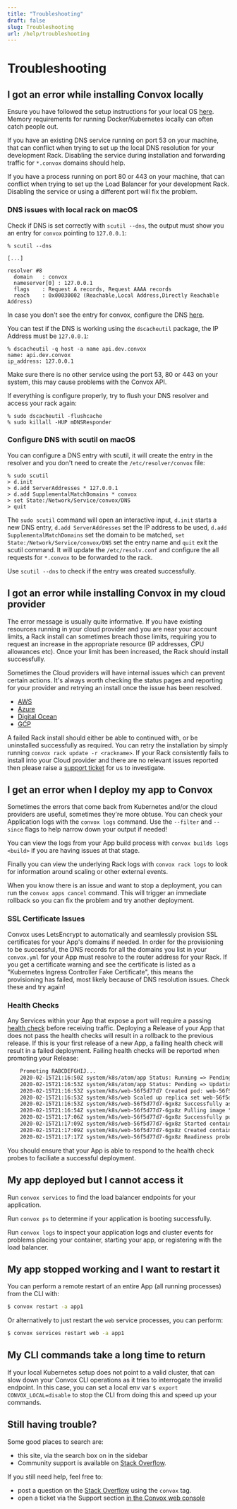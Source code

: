 ```yaml
---
title: "Troubleshooting"
draft: false
slug: Troubleshooting
url: /help/troubleshooting
---
```

# Troubleshooting

## I got an error while installing Convox locally

Ensure you have followed the setup instructions for your local OS [here](/installation/development-rack).  Memory requirements for running Docker/Kubernetes locally can often catch people out.

If you have an existing DNS service running on port 53 on your machine, that can conflict when trying to set up the local DNS resolution for your development Rack. Disabling the service during installation and forwarding traffic for `*.convox` domains should help.

If you have a process running on port 80 or 443 on your machine, that can conflict when trying to set up the Load Balancer for your development Rack. Disabling the service or using a different port will fix the problem.

### DNS issues with local rack on macOS

Check if DNS is set correctly with `scutil --dns`, the output must show you an entry for `convox` pointing to `127.0.0.1`:

```
% scutil --dns

[...]

resolver #8
  domain   : convox
  nameserver[0] : 127.0.0.1
  flags    : Request A records, Request AAAA records
  reach    : 0x00030002 (Reachable,Local Address,Directly Reachable Address)

```

In case you don't see the entry for convox, configure the DNS [here](/installation/development-rack/macos/).

You can test if the DNS is working using the `dscacheutil` package, the IP Address must be `127.0.0.1`:

```
% dscacheutil -q host -a name api.dev.convox
name: api.dev.convox
ip_address: 127.0.0.1
```

Make sure there is no other service using the port 53, 80 or 443 on your system, this may cause problems with the Convox API.

If everything is configure properly, try to flush your DNS resolver and access your rack again:

```
% sudo dscacheutil -flushcache
% sudo killall -HUP mDNSResponder
```

### Configure DNS with scutil on macOS

You can configure a DNS entry with scutil, it will create the entry in the resolver and you don't need to create the `/etc/resolver/convox` file:

```
% sudo scutil
> d.init
> d.add ServerAddresses * 127.0.0.1
> d.add SupplementalMatchDomains * convox
> set State:/Network/Service/convox/DNS
> quit
```

The `sudo scutil` command will open an interactive input, `d.init` starts a new DNS entry, `d.add ServerAddresses` set the IP address to be used, `d.add SupplementalMatchDomains` set the domain to be matched, `set State:/Network/Service/convox/DNS` set the entry name and `quit` exit the scutil command. It will update the `/etc/resolv.conf` and configure the all requests for `*.convox` to be forwarded to the rack.

Use `scutil --dns` to check if the entry was created successfully.

## I got an error while installing Convox in my cloud provider

The error message is usually quite informative.  If you have existing resources running in your cloud provider and you are near your account limits, a Rack install can sometimes breach those limits, requiring you to request an increase in the appropriate resource (IP addresses, CPU allowances etc). Once your limit has been increased, the Rack should install successfully.

Sometimes the Cloud providers will have internal issues which can prevent certain actions.  It's always worth checking the status pages and reporting for your provider and retrying an install once the issue has been resolved.

- [AWS](https://status.aws.amazon.com/)
- [Azure](https://status.azure.com/en-us/status)
- [Digital Ocean](https://status.digitalocean.com/)
- [GCP](https://status.cloud.google.com/)

A failed Rack install should either be able to continued with, or be uninstalled successfully as required.  You can retry the installation by simply running `convox rack update -r <rackname>`.
If your Rack consistently fails to install into your Cloud provider and there are no relevant issues reported then please raise a [support ticket](/help/support) for us to investigate.

## I get an error when I deploy my app to Convox

Sometimes the errors that come back from Kubernetes and/or the cloud providers are useful, sometimes they're more obtuse.
You can check your Application logs with the `convox logs` command.  Use the `--filter` and `--since` flags to help narrow down your output if needed!

You can view the logs from your App build process with `convox builds logs <build>` if you are having issues at that stage.

Finally you can view the underlying Rack logs with `convox rack logs` to look for information around scaling or other external events.

When you know there is an issue and want to stop a deployment, you can run the `convox apps cancel` command. This will trigger an immediate rollback so you can fix the problem and try another deployment.

### SSL Certificate Issues

Convox uses LetsEncrypt to automatically and seamlessly provision SSL certificates for your App's domains if needed. In order for the provisioning to be successful, the DNS records for all the domains you list in your `convox.yml` for your App must resolve to the router address for your Rack.  If you get a certificate warning and see the certificate is listed as a "Kubernetes Ingress Controller Fake Certificate", this means the provisioning has failed, most likely because of DNS resolution issues.  Check these and try again!

### Health Checks

Any Services within your App that expose a port will require a passing [health check](/configuration/health-checks) before receiving traffic.  Deploying a Release of your App that does not pass the health checks will result in a rollback to the previous release.  If this is your first release of a new App, a failing health check will result in a failed deployment.
Failing health checks will be reported when promoting your Release:
```html
    Promoting RABCDEFGHIJ...
    2020-02-15T21:16:50Z system/k8s/atom/app Status: Running => Pending
    2020-02-15T21:16:53Z system/k8s/atom/app Status: Pending => Updating
    2020-02-15T21:16:53Z system/k8s/web-56f5d77d7 Created pod: web-56f5d77d7-6gx8z
    2020-02-15T21:16:53Z system/k8s/web Scaled up replica set web-56f5d77d7 to 1
    2020-02-15T21:16:53Z system/k8s/web-56f5d77d7-6gx8z Successfully assigned abcde-myapp/web-56f5d77d7-6gx8z to gke-abcde-abcde-nodes-n1-highcpu-8-90530fd3-p77q
    2020-02-15T21:16:54Z system/k8s/web-56f5d77d7-6gx8z Pulling image "gcr.io/abcde-123456/myapp:web.BABCDEFGHIJ"
    2020-02-15T21:17:06Z system/k8s/web-56f5d77d7-6gx8z Successfully pulled image "gcr.io/abcde-123456/myapp:web.BABCDEFGHIJ"
    2020-02-15T21:17:09Z system/k8s/web-56f5d77d7-6gx8z Started container main
    2020-02-15T21:17:09Z system/k8s/web-56f5d77d7-6gx8z Created container main
    2020-02-15T21:17:17Z system/k8s/web-56f5d77d7-6gx8z Readiness probe failed: HTTP probe failed with statuscode: 404
```
You should ensure that your App is able to respond to the health check probes to faciliate a successful deployment.

## My app deployed but I cannot access it

Run `convox services` to find the load balancer endpoints for your application.

Run `convox ps` to determine if your application is booting successfully.

Run `convox logs` to inspect your application logs and cluster events for problems placing your container, starting your app, or registering with the load balancer.

## My app stopped working and I want to restart it

You can perform a remote restart of an entire App (all running processes) from the CLI with:

```sh
$ convox restart -a app1
```

Or alternatively to just restart the `web` service processes, you can perform:

```sh
$ convox services restart web -a app1
```

## My CLI commands take a long time to return

If your local Kubernetes setup does not point to a valid cluster, that can slow down your Convox CLI operations as it tries to interrogate the invalid endpoint.  In this case, you can set a local env var `$ export CONVOX_LOCAL=disable` to stop the CLI from doing this and speed up your commands.

## Still having trouble?

Some good places to search are:

- this site, via the search box on in the sidebar
- Community support is available on [Stack Overflow](https://stackoverflow.com/questions/tagged/convox).

If you still need help, feel free to:

- post a question on the [Stack Overflow](https://stackoverflow.com/questions/tagged/convox) using the `convox` tag.
- open a ticket via the Support section [in the Convox web console](https://console.convox.com/)
